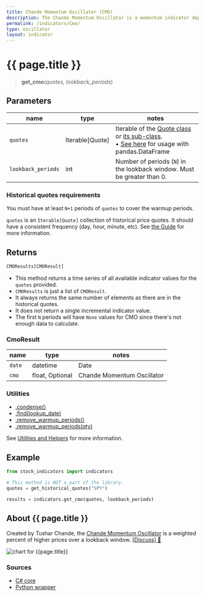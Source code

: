 ```yaml
---
title: Chande Momentum Oscillator (CMO)
description: The Chande Momentum Oscillator is a momentum indicator depicting the weighted percent of higher prices in financial markets.
permalink: /indicators/Cmo/
type: oscillator
layout: indicator
---
```


# {{ page.title }}

><span class="indicator-syntax">**get_cmo**(*quotes, lookback_periods*)</span>

## Parameters

| name | type | notes
| -- | -- | --
| `quotes` | Iterable[Quote] | Iterable of the [Quote class]({{site.baseurl}}/guide/#historical-quotes) or [its sub-class]({{site.baseurl}}/guide/#using-custom-quote-classes). <br><span class='qna-dataframe'> • [See here]({{site.baseurl}}/guide/#using-pandasdataframe) for usage with pandas.DataFrame</span>
| `lookback_periods` | int | Number of periods (`N`) in the lookback window.  Must be greater than 0.

### Historical quotes requirements

You must have at least `N+1` periods of `quotes` to cover the warmup periods.

`quotes` is an `Iterable[Quote]` collection of historical price quotes.  It should have a consistent frequency (day, hour, minute, etc).  See [the Guide]({{site.baseurl}}/guide/#historical-quotes) for more information.

## Returns

```python
CMOResults[CMOResult]
```

- This method returns a time series of all available indicator values for the `quotes` provided.
- `CMOResults` is just a list of `CMOResult`.
- It always returns the same number of elements as there are in the historical quotes.
- It does not return a single incremental indicator value.
- The first `N` periods will have `None` values for CMO since there's not enough data to calculate.

### CmoResult

| name | type | notes
| -- |-- |--
| `date` | datetime | Date
| `cmo` | float, Optional | Chande Momentum Oscillator

### Utilities

- [.condense()]({{site.baseurl}}/utilities#condense)
- [.find(lookup_date)]({{site.baseurl}}/utilities#find-indicator-result-by-date)
- [.remove_warmup_periods()]({{site.baseurl}}/utilities#remove-warmup-periods)
- [.remove_warmup_periods(qty)]({{site.baseurl}}/utilities#remove-warmup-periods)

See [Utilities and Helpers]({{site.baseurl}}/utilities#utilities-for-indicator-results) for more information.

## Example

```python
from stock_indicators import indicators

# This method is NOT a part of the library.
quotes = get_historical_quotes("SPY")

results = indicators.get_cmo(quotes, lookback_periods)
```

## About {{ page.title }}

Created by Tushar Chande, the [Chande Momentum Oscillator](https://www.investopedia.com/terms/c/chandemomentumoscillator.asp) is a weighted percent of higher prices over a lookback window.
[[Discuss] &#128172;]({{site.dotnet.repo}}/discussions/892 "Community discussion about this indicator")

![chart for {{page.title}}]({{site.dotnet.charts}}/Cmo.png)

### Sources

- [C# core]({{site.dotnet.src}}/a-d/Cmo/Cmo.Series.cs)
- [Python wrapper]({{site.python.src}}/cmo.py)
